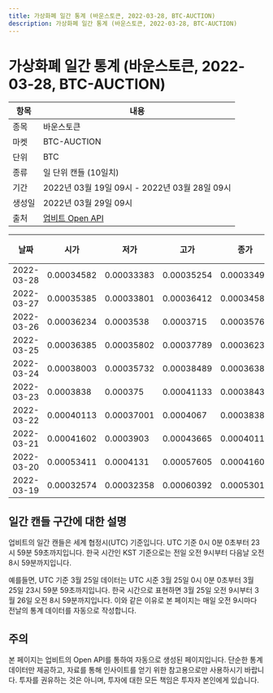 ```yaml
---
title: 가상화폐 일간 통계 (바운스토큰, 2022-03-28, BTC-AUCTION)
description: 가상화폐 일간 통계 (바운스토큰, 2022-03-28, BTC-AUCTION)
---
```


가상화폐 일간 통계 (바운스토큰, 2022-03-28, BTC-AUCTION)
===

|항목|내용|
|--|--|
|종목|바운스토큰|
|마켓|BTC-AUCTION|
|단위|BTC|
|종류|일 단위 캔들 (10일치)|
|기간|2022년 03월 19일 09시 - 2022년 03월 28일 09시|
|생성일|2022년 03월 29일 09시|
|출처|[업비트 Open API](https://docs.upbit.com)|


|날짜|시가|저가|고가|종가|비고|
|--|--|--|--|--|--|
|2022-03-28|0.00034582|0.00033383|0.00035254|0.00033491|    |
|2022-03-27|0.00035385|0.00033801|0.00036412|0.00034582|    |
|2022-03-26|0.00036234|0.0003538|0.0003715|0.00035766|    |
|2022-03-25|0.00036385|0.00035802|0.00037789|0.00036234|    |
|2022-03-24|0.00038003|0.00035732|0.00038489|0.00036385|    |
|2022-03-23|0.0003838|0.000375|0.00041133|0.0003843|    |
|2022-03-22|0.00040113|0.00037001|0.0004067|0.0003838|    |
|2022-03-21|0.00041602|0.0003903|0.00043665|0.00040113|    |
|2022-03-20|0.00053411|0.0004131|0.00057605|0.00041602|    |
|2022-03-19|0.00032574|0.00032358|0.00060392|0.00053013|    |


일간 캔들 구간에 대한 설명
---


업비트의 일간 캔들은 세계 협정시(UTC) 기준입니다. 
UTC 기준 0시 0분 0초부터 23시 59분 59초까지입니다. 
한국 시간인 KST 기준으로는 전일 오전 9시부터 다음날 오전 8시 59분까지입니다. 


예를들면, UTC 기준 3월 25일 데이터는 UTC 시준 3월 25일 0시 0분 0초부터 3월 25일 23시 59분 59초까지입니다. 
한국 시간으로 표현하면 3월 25일 오전 9시부터 3월 26일 오전 8시 59분까지입니다. 
이와 같은 이유로 본 페이지는 매일 오전 9시마다 전날의 통계 데이터를 자동으로 작성합니다. 


주의
---


본 페이지는 업비트의 Open API를 통하여 자동으로 생성된 페이지입니다. 
단순한 통계 데이터만 제공하고, 자료를 통해 인사이트를 얻기 위한 참고용으로만 사용하시기 바랍니다. 
투자를 권유하는 것은 아니며, 투자에 대한 모든 책임은 투자자 본인에게 있습니다. 
